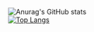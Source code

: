 ![Anurag's GitHub stats](https://github-readme-stats.vercel.app/api?username=Synterragen&show_icons=true&theme=Gradient) <br />
[![Top Langs](https://github-readme-stats.vercel.app/api/top-langs/?username=anuraghazra&layout=compact&langs_count=10)](https://github.com/anuraghazra/github-readme-stats)

